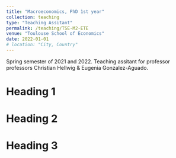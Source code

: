 ```yaml
---
title: "Macroeconomics, PhD 1st year"
collection: teaching
type: "Teaching Assitant"
permalink: /teaching/TSE-M2-ETE
venue: "Toulouse School of Economics"
date: 2022-01-01
# location: "City, Country"
---
```


Spring semester of 2021 and 2022. Teaching assitant for professor professors Christian Hellwig & Eugenia Gonzalez-Aguado.

Heading 1
======

Heading 2
======

Heading 3
======
